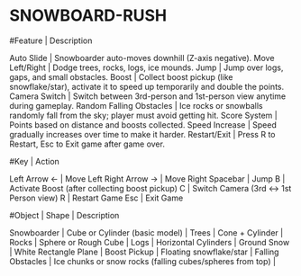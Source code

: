 # SNOWBOARD-RUSH 


#Feature | Description

Auto Slide | Snowboarder auto-moves downhill (Z-axis negative).
Move Left/Right | Dodge trees, rocks, logs, ice mounds.
Jump | Jump over logs, gaps, and small obstacles.
Boost | Collect boost pickup (like snowflake/star), activate it to speed up temporarily and double the points.
Camera Switch | Switch between 3rd-person and 1st-person view anytime during gameplay.
Random Falling Obstacles | Ice rocks or snowballs randomly fall from the sky; player must avoid getting hit.
Score System | Points based on distance and boosts collected.
Speed Increase | Speed gradually increases over time to make it harder.
Restart/Exit | Press R to Restart, Esc to Exit game after game over.



#Key | Action

Left Arrow ← | Move Left
Right Arrow → | Move Right
Spacebar | Jump
B | Activate Boost (after collecting boost pickup)
C | Switch Camera (3rd ↔ 1st Person view)
R | Restart Game
Esc | Exit Game



#Object | Shape | Description

Snowboarder | Cube or Cylinder (basic model) | 
Trees | Cone + Cylinder | 
Rocks | Sphere or Rough Cube | 
Logs | Horizontal Cylinders | 
Ground Snow | White Rectangle Plane | 
Boost Pickup | Floating snowflake/star | 
Falling Obstacles | Ice chunks or snow rocks (falling cubes/spheres from top) | 






